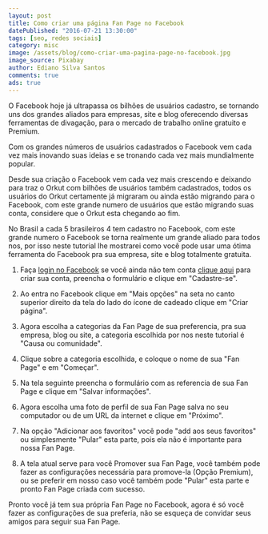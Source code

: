 ```yaml
---
layout: post
title: Como criar uma página Fan Page no Facebook
datePublished: "2016-07-21 13:30:00"
tags: [seo, redes sociais]
category: misc
image: /assets/blog/como-criar-uma-pagina-page-no-facebook.jpg
image_source: Pixabay
author: Ediano Silva Santos
comments: true
ads: true
---
```


O Facebook hoje já ultrapassa os bilhões de usuários cadastro, se tornando uns dos grandes aliados para empresas, site e blog oferecendo diversas ferramentas de divagação, para o mercado de trabalho online gratuito e Premium.

Com os grandes números de usuários cadastrados o Facebook vem cada vez mais inovando suas ideias e se tronando cada vez mais mundialmente popular.

Desde sua criação o Facebook vem cada vez mais crescendo e deixando para traz o Orkut com bilhões de usuários também cadastrados, todos os usuários do Orkut certamente já migraram ou ainda estão migrando para o Facebook, com este grande numero de usuários que estão migrando suas conta, considere que o Orkut esta chegando ao fim.

No Brasil a cada 5 brasileiros 4 tem cadastro no Facebook, com este grande numero o Facebook se torna realmente um grande aliado para todos nos, por isso neste tutorial lhe mostrarei como você pode usar uma ótima ferramenta do Facebook pra sua empresa, site e blog totalmente gratuita.

1. Faça <a href="https://www.facebook.com/" target="_blank" rel="nofollow noopener noreferrer">login no Facebook</a> se você ainda não tem conta <a href="https://www.facebook.com/r.php?locale=pt_BR" target="_blank" rel="nofollow noopener noreferrer">clique aqui</a> para criar sua conta, preencha o formulário e clique em "Cadastre-se".

2. Ao entra no Facebook clique em "Mais opções" na seta no canto superior direito da tela do lado do ícone de cadeado clique em "Criar página".

3. Agora escolha a categorias da Fan Page de sua preferencia, pra sua empresa, blog ou site, a categoria escolhida por nos neste tutorial é "Causa ou comunidade".

4. Clique sobre a categoria escolhida, e coloque o nome de sua "Fan Page" e em "Começar".

5. Na tela seguinte preencha o formulário com as referencia de sua Fan Page e clique em "Salvar informações".

6. Agora escolha uma foto de perfil de sua Fan Page salva no seu computador ou de um URL da internet e clique em "Próximo".

7. Na opção "Adicionar aos favoritos" você pode "add aos seus favoritos" ou simplesmente "Pular" esta parte, pois ela não é importante para nossa Fan Page.

8. A tela atual serve para você Promover sua Fan Page, você também pode fazer as configurações necessária para promove-la (Opção Premium), ou se preferir em nosso caso você também pode "Pular" esta parte e pronto Fan Page criada com sucesso.

Pronto você já tem sua própria Fan Page no Facebook, agora é só você fazer as configurações de sua preferia, não se esqueça de convidar seus amigos para seguir sua Fan Page.